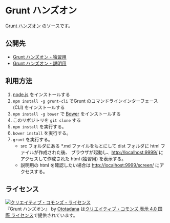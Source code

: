 Grunt ハンズオン
================

[Grunt ハンズオン](http://xpfriend.com/grunt-handson/) のソースです。

公開先
------
*   [Grunt ハンズオン - 独習用](http://xpfriend.com/grunt-handson/) 
*   [Grunt ハンズオン - 説明用](http://xpfriend.com/grunt-handson/screen/#/title) 

利用方法
--------
1.  [node.js](http://nodejs.org/) をインストールする
2.  `npm install -g grunt-cli` でGrunt のコマンドラインインターフェース(CLI) をインストールする
3.  `npm install -g bower` で [Bower](http://bower.io/) をインストールする
4.  このリポジトリを `git clone` する
5.  `npm install` を実行する。
6.  `bower install` を実行する。
7.  `grunt` を実行する。
    *   src フォルダにある *.md ファイルをもとにして dist フォルダに html ファイルが作成された後、
        ブラウザが起動し、<http://localhost:9999/> にアクセスして作成された html (独習用) を表示する。
    *   説明用の html を確認したい場合は <http://localhost:9999/screen/> にアクセスする。 

ライセンス
----------
<a rel="license" href="http://creativecommons.org/licenses/by/4.0/"><img alt="クリエイティブ・コモンズ・ライセンス" style="border-width:0" src="https://i.creativecommons.org/l/by/4.0/88x31.png" /></a><br />『<span xmlns:dct="http://purl.org/dc/terms/" property="dct:title">Grunt ハンズオン</span>』 by <a xmlns:cc="http://creativecommons.org/ns#" href="https://github.com/ototadana/grunt-handson" property="cc:attributionName" rel="cc:attributionURL">Ototadana</a> は<a rel="license" href="http://creativecommons.org/licenses/by/4.0/">クリエイティブ・コモンズ 表示 4.0 国際 ライセンス</a>で提供されています。

